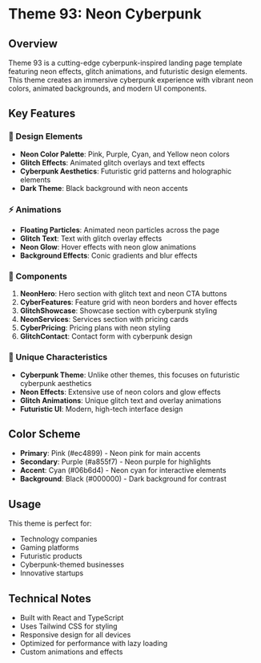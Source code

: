 # Theme 93: Neon Cyberpunk

## Overview
Theme 93 is a cutting-edge cyberpunk-inspired landing page template featuring neon effects, glitch animations, and futuristic design elements. This theme creates an immersive cyberpunk experience with vibrant neon colors, animated backgrounds, and modern UI components.

## Key Features

### 🎨 Design Elements
- **Neon Color Palette**: Pink, Purple, Cyan, and Yellow neon colors
- **Glitch Effects**: Animated glitch overlays and text effects
- **Cyberpunk Aesthetics**: Futuristic grid patterns and holographic elements
- **Dark Theme**: Black background with neon accents

### ⚡ Animations
- **Floating Particles**: Animated neon particles across the page
- **Glitch Text**: Text with glitch overlay effects
- **Neon Glow**: Hover effects with neon glow animations
- **Background Effects**: Conic gradients and blur effects

### 🧩 Components
1. **NeonHero**: Hero section with glitch text and neon CTA buttons
2. **CyberFeatures**: Feature grid with neon borders and hover effects
3. **GlitchShowcase**: Showcase section with cyberpunk styling
4. **NeonServices**: Services section with pricing cards
5. **CyberPricing**: Pricing plans with neon styling
6. **GlitchContact**: Contact form with cyberpunk design

### 🎯 Unique Characteristics
- **Cyberpunk Theme**: Unlike other themes, this focuses on futuristic cyberpunk aesthetics
- **Neon Effects**: Extensive use of neon colors and glow effects
- **Glitch Animations**: Unique glitch text and overlay animations
- **Futuristic UI**: Modern, high-tech interface design

## Color Scheme
- **Primary**: Pink (#ec4899) - Neon pink for main accents
- **Secondary**: Purple (#a855f7) - Neon purple for highlights
- **Accent**: Cyan (#06b6d4) - Neon cyan for interactive elements
- **Background**: Black (#000000) - Dark background for contrast

## Usage
This theme is perfect for:
- Technology companies
- Gaming platforms
- Futuristic products
- Cyberpunk-themed businesses
- Innovative startups

## Technical Notes
- Built with React and TypeScript
- Uses Tailwind CSS for styling
- Responsive design for all devices
- Optimized for performance with lazy loading
- Custom animations and effects 